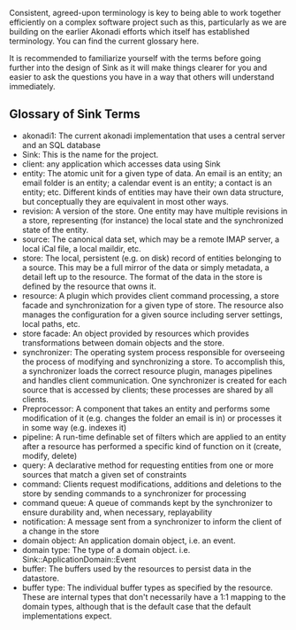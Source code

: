 Consistent, agreed-upon terminology is key to being able to work together efficiently on a complex software project such as this, particularly as we are building on the earlier Akonadi efforts which itself has established terminology. You can find the current glossary here.

It is recommended to familiarize yourself with the terms before going further into the design of Sink as it will make things clearer for you and easier to ask the questions you have in a way that others will understand immediately.

## Glossary of Sink Terms
* akonadi1: The current akonadi implementation that uses a central server and an SQL database
* Sink: This is the name for the project.
* client: any application which accesses data using Sink
* entity: The atomic unit for a given type of data. An email is an entity; an email folder is an entity; a calendar event is an entity; a contact is an entity; etc. Different kinds of entities may have their own data structure, but conceptually they are equivalent in most other ways.
* revision: A version of the store. One entity may have multiple revisions in a store, representing (for instance) the local state and the synchronized state of the entity.
* source: The canonical data set, which may be a remote IMAP server, a local iCal file, a local maildir, etc.
* store: The local, persistent (e.g. on disk) record of entities belonging to a source. This may be a full mirror of the data or simply metadata, a detail left up to the resource. The format of the data in the store is defined by the resource that owns it.
* resource: A plugin which provides client command processing, a store facade and synchronization for a given type of store. The resource also manages the configuration for a given source including server settings, local paths, etc.
* store facade: An object provided by resources which provides transformations between domain objects and the store.
* synchronizer: The operating system process responsible for overseeing the process of modifying and synchronizing a store. To accomplish this, a synchronizer loads the correct resource plugin, manages pipelines and handles client communication. One synchronizer is created for each source that is accessed by clients; these processes are shared by all clients.
* Preprocessor: A component that takes an entity and performs some modification of it (e.g. changes the folder an email is in) or processes it in some way (e.g. indexes it)
* pipeline: A run-time definable set of filters which are applied to an entity after a resource has performed a specific kind of function on it (create, modify, delete)
* query: A declarative method for requesting entities from one or more sources that match a given set of constraints
* command: Clients request modifications, additions and deletions to the store by sending commands to a synchronizer for processing
* command queue: A queue of commands kept by the synchronizer to ensure durability and, when necessary, replayability
* notification: A message sent from a synchronizer to inform the client of a change in the store
* domain object: An application domain object, i.e. an event.
* domain type: The type of a domain object. i.e. Sink::ApplicationDomain::Event
* buffer: The buffers used by the resources to persist data in the datastore.
* buffer type: The individual buffer types as specified by the resource. These are internal types that don't necessarily have a 1:1 mapping to the domain types, although that is the default case that the default implementations expect.
